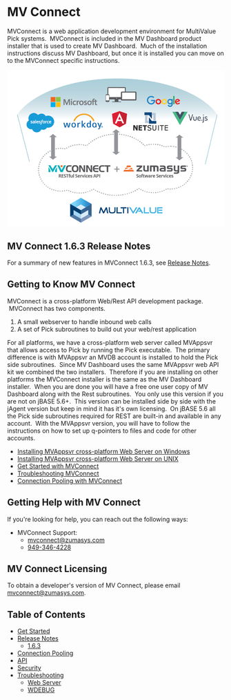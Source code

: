 # MV Connect

<PageHeader />

MVConnect is a web application development environment for MultiValue Pick systems.  MVConnect is included in the MV Dashboard product installer that is used to create MV Dashboard.  Much of the installation instructions discuss MV Dashboard, but once it is installed you can move on to the MVConnect specific instructions.

![mv-connect-manual: 1574365223932-mv-connect-%2b-zs-software-services-(1)](./1574365223932-mv-connect-and-software-services.png)

## MV Connect 1.6.3 Release Notes

For a summary of new features in MVConnect 1.6.3, see [Release Notes](./release-notes/1.6.3/README.md).

## Getting to Know MV Connect

MVConnect is a cross-platform Web/Rest API development package.  MVConnect has two components.

1. A small webserver to handle inbound web calls
1. A set of Pick subroutines to build out your web/rest application

For all platforms, we have a cross-platform web server called MVAppsvr that allows access to Pick by running the Pick executable.  The primary difference is with MVAppsvr an MVDB account is installed to hold the Pick side subroutines.  Since MV Dashboard uses the same MVAppsvr web API kit we combined the two installers.  Therefore if you are installing on other platforms the MVConnect installer is the same as the MV Dashboard installer.  When you are done you will have a free one user copy of MV Dashboard along with the Rest subroutines.  You only use this version if you are not on jBASE 5.6+.  This version can be installed side by side with the jAgent version but keep in mind it has it's own licensing.  On jBASE 5.6 all the Pick side subroutines required for REST are built-in and available in any account.  With the MVAppsvr version, you will have to follow the instructions on how to set up q-pointers to files and code for other accounts.

- [Installing MVAppsvr cross-platform Web Server on Windows](./../../site/mv-dashboard/installation-guide/install/windows/README.md)
- [Installing MVAppsvr cross-platform Web Server on UNIX](./../../site/mv-dashboard/installation-guide/install/linux-and-aix/README.md)
- [Get Started with MVConnect](./get-started/README.md)
- [Troubleshooting MVConnect](./troubleshooting/README.md)
- [Connection Pooling with MVConnect](./connection-pooling/README.md)

## Getting Help with MV Connect

If you're looking for help, you can reach out the following ways:

- MVConnect Support:
  - [mvconnect@zumasys.com](mailto:mvconnect@zumasys.com)
  - [949-346-4228](tel:9493464228)

## MV Connect Licensing

To obtain a developer's version of MV Connect, please email [mvconnect@zumasys.com](mailto:mvconnect@zumasys.com).

## Table of Contents

- [Get Started](./get-started/README.md)  
- [Release Notes](./release-notes/README.md)
  - [1.6.3](./release-notes/1.6.3/README.md)
- [Connection Pooling](./connection-pooling/README.md)  
- [API](./api/README.md)  
- [Security](./security/README.md)  
- [Troubleshooting](./troubleshooting/README.md)
  - [Web Server](./troubleshooting/web-server/README.md)  
  - [WDEBUG](./troubleshooting/wdebug/README.md)

<PageFooter />
